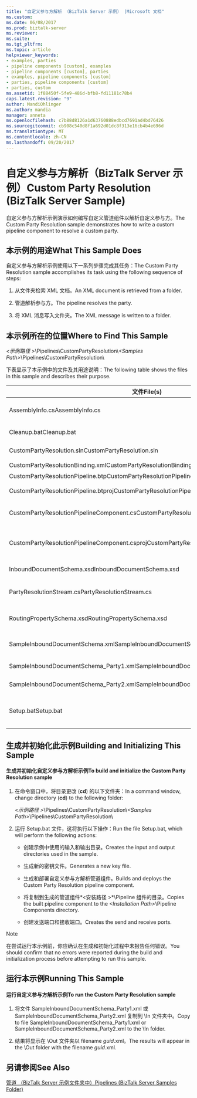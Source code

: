 ```yaml
---
title: "自定义参与方解析 （BizTalk Server 示例） |Microsoft 文档"
ms.custom: 
ms.date: 06/08/2017
ms.prod: biztalk-server
ms.reviewer: 
ms.suite: 
ms.tgt_pltfrm: 
ms.topic: article
helpviewer_keywords:
- examples, parties
- pipeline components [custom], examples
- pipeline components [custom], parties
- examples, pipeline components [custom]
- parties, pipeline components [custom]
- parties, custom
ms.assetid: 1f88450f-5fe9-486d-bfb8-fd11181c78b4
caps.latest.revision: "9"
author: MandiOhlinger
ms.author: mandia
manager: anneta
ms.openlocfilehash: c7b88d8126a1d63760888edbcd7691ad4bd76426
ms.sourcegitcommit: cb908c540d8f1a692d01dc8f313e16cb4b4e696d
ms.translationtype: MT
ms.contentlocale: zh-CN
ms.lasthandoff: 09/20/2017
---
```

# <a name="custom-party-resolution-biztalk-server-sample"></a><span data-ttu-id="c292f-102">自定义参与方解析（BizTalk Server 示例）</span><span class="sxs-lookup"><span data-stu-id="c292f-102">Custom Party Resolution (BizTalk Server Sample)</span></span>
<span data-ttu-id="c292f-103">自定义参与方解析示例演示如何编写自定义管道组件以解析自定义参与方。</span><span class="sxs-lookup"><span data-stu-id="c292f-103">The Custom Party Resolution sample demonstrates how to write a custom pipeline component to resolve a custom party.</span></span>  
  
## <a name="what-this-sample-does"></a><span data-ttu-id="c292f-104">本示例的用途</span><span class="sxs-lookup"><span data-stu-id="c292f-104">What This Sample Does</span></span>  
 <span data-ttu-id="c292f-105">自定义参与方解析示例使用以下一系列步骤完成其任务：</span><span class="sxs-lookup"><span data-stu-id="c292f-105">The Custom Party Resolution sample accomplishes its task using the following sequence of steps:</span></span>  
  
1.  <span data-ttu-id="c292f-106">从文件夹检索 XML 文档。</span><span class="sxs-lookup"><span data-stu-id="c292f-106">An XML document is retrieved from a folder.</span></span>  
  
2.  <span data-ttu-id="c292f-107">管道解析参与方。</span><span class="sxs-lookup"><span data-stu-id="c292f-107">The pipeline resolves the party.</span></span>  
  
3.  <span data-ttu-id="c292f-108">将 XML 消息写入文件夹。</span><span class="sxs-lookup"><span data-stu-id="c292f-108">The XML message is written to a folder.</span></span>  
  
## <a name="where-to-find-this-sample"></a><span data-ttu-id="c292f-109">本示例所在的位置</span><span class="sxs-lookup"><span data-stu-id="c292f-109">Where to Find This Sample</span></span>  
 <span data-ttu-id="c292f-110">*\<示例路径 >*\Pipelines\CustomPartyResolution\\</span><span class="sxs-lookup"><span data-stu-id="c292f-110">*\<Samples Path>*\Pipelines\CustomPartyResolution\\</span></span>  
  
 <span data-ttu-id="c292f-111">下表显示了本示例中的文件及其用途说明：</span><span class="sxs-lookup"><span data-stu-id="c292f-111">The following table shows the files in this sample and describes their purpose.</span></span>  
  
|<span data-ttu-id="c292f-112">文件</span><span class="sxs-lookup"><span data-stu-id="c292f-112">File(s)</span></span>|<span data-ttu-id="c292f-113">Description</span><span class="sxs-lookup"><span data-stu-id="c292f-113">Description</span></span>|  
|---------------|-----------------|  
|<span data-ttu-id="c292f-114">AssemblyInfo.cs</span><span class="sxs-lookup"><span data-stu-id="c292f-114">AssemblyInfo.cs</span></span>|<span data-ttu-id="c292f-115">程序集信息 C# 源文件。</span><span class="sxs-lookup"><span data-stu-id="c292f-115">Assembly information C# source file.</span></span>|  
|<span data-ttu-id="c292f-116">Cleanup.bat</span><span class="sxs-lookup"><span data-stu-id="c292f-116">Cleanup.bat</span></span>|<span data-ttu-id="c292f-117">清除批处理文件。</span><span class="sxs-lookup"><span data-stu-id="c292f-117">Cleanup batch file.</span></span>|  
|<span data-ttu-id="c292f-118">CustomPartyResolution.sln</span><span class="sxs-lookup"><span data-stu-id="c292f-118">CustomPartyResolution.sln</span></span>|<span data-ttu-id="c292f-119">解决方案文件。</span><span class="sxs-lookup"><span data-stu-id="c292f-119">Solution file.</span></span>|  
|<span data-ttu-id="c292f-120">CustomPartyResolutionBinding.xml</span><span class="sxs-lookup"><span data-stu-id="c292f-120">CustomPartyResolutionBinding.xml</span></span>|<span data-ttu-id="c292f-121">绑定文件。</span><span class="sxs-lookup"><span data-stu-id="c292f-121">Binding file.</span></span>|  
|<span data-ttu-id="c292f-122">CustomPartyResolutionPipeline.btp</span><span class="sxs-lookup"><span data-stu-id="c292f-122">CustomPartyResolutionPipeline.btp</span></span>|<span data-ttu-id="c292f-123">管道文件。</span><span class="sxs-lookup"><span data-stu-id="c292f-123">Pipeline file.</span></span>|  
|<span data-ttu-id="c292f-124">CustomPartyResolutionPipeline.btproj</span><span class="sxs-lookup"><span data-stu-id="c292f-124">CustomPartyResolutionPipeline.btproj</span></span>|<span data-ttu-id="c292f-125">管道项目文件。</span><span class="sxs-lookup"><span data-stu-id="c292f-125">Pipeline project file.</span></span>|  
|<span data-ttu-id="c292f-126">CustomPartyResolutionPipelineComponent.cs</span><span class="sxs-lookup"><span data-stu-id="c292f-126">CustomPartyResolutionPipelineComponent.cs</span></span>|<span data-ttu-id="c292f-127">管道组件 C# 源代码。</span><span class="sxs-lookup"><span data-stu-id="c292f-127">Pipeline component C# source code.</span></span>|  
|<span data-ttu-id="c292f-128">CustomPartyResolutionPipelineComponent.csproj</span><span class="sxs-lookup"><span data-stu-id="c292f-128">CustomPartyResolutionPipelineComponent.csproj</span></span>|<span data-ttu-id="c292f-129">管道组件 Visual Studio 项目文件。</span><span class="sxs-lookup"><span data-stu-id="c292f-129">Pipeline component Visual Studio project file.</span></span>|  
|<span data-ttu-id="c292f-130">InboundDocumentSchema.xsd</span><span class="sxs-lookup"><span data-stu-id="c292f-130">InboundDocumentSchema.xsd</span></span>|<span data-ttu-id="c292f-131">入站文档架构。</span><span class="sxs-lookup"><span data-stu-id="c292f-131">Inbound document schema.</span></span>|  
|<span data-ttu-id="c292f-132">PartyResolutionStream.cs</span><span class="sxs-lookup"><span data-stu-id="c292f-132">PartyResolutionStream.cs</span></span>|<span data-ttu-id="c292f-133">参与方解析流 C# 源代码。</span><span class="sxs-lookup"><span data-stu-id="c292f-133">Party resolution stream C# source code.</span></span>|  
|<span data-ttu-id="c292f-134">RoutingPropertySchema.xsd</span><span class="sxs-lookup"><span data-stu-id="c292f-134">RoutingPropertySchema.xsd</span></span>|<span data-ttu-id="c292f-135">路由属性架构文件。</span><span class="sxs-lookup"><span data-stu-id="c292f-135">Routing property schema file.</span></span>|  
|<span data-ttu-id="c292f-136">SampleInboundDocumentSchema.xml</span><span class="sxs-lookup"><span data-stu-id="c292f-136">SampleInboundDocumentSchema.xml</span></span>|<span data-ttu-id="c292f-137">入站文档架构文件。</span><span class="sxs-lookup"><span data-stu-id="c292f-137">Inbound document schema file.</span></span>|  
|<span data-ttu-id="c292f-138">SampleInboundDocumentSchema_Party1.xml</span><span class="sxs-lookup"><span data-stu-id="c292f-138">SampleInboundDocumentSchema_Party1.xml</span></span>|<span data-ttu-id="c292f-139">示例数据实例。</span><span class="sxs-lookup"><span data-stu-id="c292f-139">Sample data instance.</span></span>|  
|<span data-ttu-id="c292f-140">SampleInboundDocumentSchema_Party2.xml</span><span class="sxs-lookup"><span data-stu-id="c292f-140">SampleInboundDocumentSchema_Party2.xml</span></span>|<span data-ttu-id="c292f-141">示例数据实例。</span><span class="sxs-lookup"><span data-stu-id="c292f-141">Sample data instance.</span></span>|  
|<span data-ttu-id="c292f-142">Setup.bat</span><span class="sxs-lookup"><span data-stu-id="c292f-142">Setup.bat</span></span>|<span data-ttu-id="c292f-143">生成和安装示例管道组件批处理文件。</span><span class="sxs-lookup"><span data-stu-id="c292f-143">Build and setup sample pipeline component batch file.</span></span>|  
  
## <a name="building-and-initializing-this-sample"></a><span data-ttu-id="c292f-144">生成并初始化此示例</span><span class="sxs-lookup"><span data-stu-id="c292f-144">Building and Initializing This Sample</span></span>  
  
#### <a name="to-build-and-initialize-the-custom-party-resolution-sample"></a><span data-ttu-id="c292f-145">生成并初始化自定义参与方解析示例</span><span class="sxs-lookup"><span data-stu-id="c292f-145">To build and initialize the Custom Party Resolution sample</span></span>  
  
1.  <span data-ttu-id="c292f-146">在命令窗口中，将目录更改 (**cd**) 的以下文件夹：</span><span class="sxs-lookup"><span data-stu-id="c292f-146">In a command window, change directory (**cd**) to the following folder:</span></span>  
  
     <span data-ttu-id="c292f-147">*\<示例路径 >*\Pipelines\CustomPartyResolution\\</span><span class="sxs-lookup"><span data-stu-id="c292f-147">*\<Samples Path>*\Pipelines\CustomPartyResolution\\</span></span>  
  
2.  <span data-ttu-id="c292f-148">运行 Setup.bat 文件，这将执行以下操作：</span><span class="sxs-lookup"><span data-stu-id="c292f-148">Run the file Setup.bat, which will perform the following actions:</span></span>  
  
    -   <span data-ttu-id="c292f-149">创建示例中使用的输入和输出目录。</span><span class="sxs-lookup"><span data-stu-id="c292f-149">Creates the input and output directories used in the sample.</span></span>  
  
    -   <span data-ttu-id="c292f-150">生成新的密钥文件。</span><span class="sxs-lookup"><span data-stu-id="c292f-150">Generates a new key file.</span></span>  
  
    -   <span data-ttu-id="c292f-151">生成和部署自定义参与方解析管道组件。</span><span class="sxs-lookup"><span data-stu-id="c292f-151">Builds and deploys the Custom Party Resolution pipeline component.</span></span>  
  
    -   <span data-ttu-id="c292f-152">将复制到生成的管道组件*\<安装路径 >*\Pipeline 组件的目录。</span><span class="sxs-lookup"><span data-stu-id="c292f-152">Copies the built pipeline component to the *\<Installation Path>*\Pipeline Components directory.</span></span>  
  
    -   <span data-ttu-id="c292f-153">创建发送端口和接收端口。</span><span class="sxs-lookup"><span data-stu-id="c292f-153">Creates the send and receive ports.</span></span>  
  
> [!NOTE]
>  <span data-ttu-id="c292f-154">在尝试运行本示例前，你应确认在生成和初始化过程中未报告任何错误。</span><span class="sxs-lookup"><span data-stu-id="c292f-154">You should confirm that no errors were reported during the build and initialization process before attempting to run this sample.</span></span>  
  
## <a name="running-this-sample"></a><span data-ttu-id="c292f-155">运行本示例</span><span class="sxs-lookup"><span data-stu-id="c292f-155">Running This Sample</span></span>  
  
#### <a name="to-run-the-custom-party-resolution-sample"></a><span data-ttu-id="c292f-156">运行自定义参与方解析示例</span><span class="sxs-lookup"><span data-stu-id="c292f-156">To run the Custom Party Resolution sample</span></span>  
  
1.  <span data-ttu-id="c292f-157">将文件 SampleInboundDocumentSchema_Party1.xml 或 SampleInboundDocumentSchema_Party2.xml 复制到 \In 文件夹中。</span><span class="sxs-lookup"><span data-stu-id="c292f-157">Copy to file SampleInboundDocumentSchema_Party1.xml or SampleInboundDocumentSchema_Party2.xml to the \In folder.</span></span>  
  
2.  <span data-ttu-id="c292f-158">结果将显示在 \Out 文件夹以 filename *guid*.xml。</span><span class="sxs-lookup"><span data-stu-id="c292f-158">The results will appear in the \Out folder with the filename *guid*.xml.</span></span>  
  
## <a name="see-also"></a><span data-ttu-id="c292f-159">另请参阅</span><span class="sxs-lookup"><span data-stu-id="c292f-159">See Also</span></span>  
 [<span data-ttu-id="c292f-160">管道 （BizTalk Server 示例文件夹中）</span><span class="sxs-lookup"><span data-stu-id="c292f-160">Pipelines (BizTalk Server Samples Folder)</span></span>](../core/pipelines-biztalk-server-samples-folder.md)